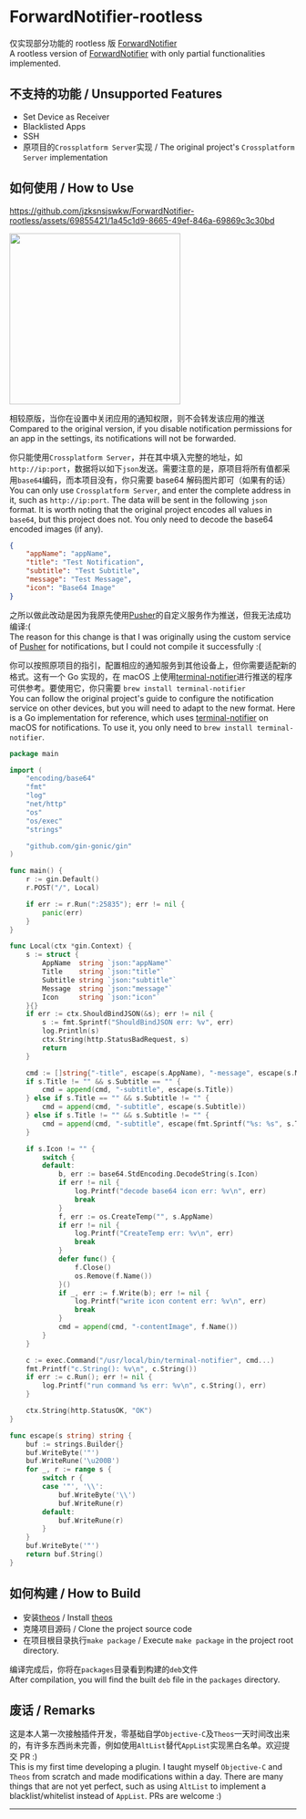 # ForwardNotifier-rootless

仅实现部分功能的 rootless 版 [ForwardNotifier](https://github.com/Greg0109/ForwardNotifier)  
A rootless version of [ForwardNotifier](https://github.com/Greg0109/ForwardNotifier) with only partial functionalities implemented.

## 不支持的功能 / Unsupported Features

-   Set Device as Receiver
-   Blacklisted Apps
-   SSH
-   原项目的`Crossplatform Server`实现 / The original project's `Crossplatform Server` implementation

## 如何使用 / How to Use

https://github.com/jzksnsjswkw/ForwardNotifier-rootless/assets/69855421/1a45c1d9-8665-49ef-846a-69869c3c30bd

<img src='https://github.com/jzksnsjswkw/ForwardNotifier-rootless/assets/69855421/a23188b7-b04d-414b-b429-5f95834395c9' width='300px'/>

相较原版，当你在设置中关闭应用的通知权限，则不会转发该应用的推送  
Compared to the original version, if you disable notification permissions for an app in the settings, its notifications will not be forwarded.

你只能使用`Crossplatform Server`，并在其中填入完整的地址，如`http://ip:port`，数据将以如下`json`发送。需要注意的是，原项目将所有值都采用`base64`编码，而本项目没有，你只需要 base64 解码图片即可（如果有的话）  
You can only use `Crossplatform Server`, and enter the complete address in it, such as `http://ip:port`. The data will be sent in the following `json` format. It is worth noting that the original project encodes all values in `base64`, but this project does not. You only need to decode the base64 encoded images (if any).

```json
{
	"appName": "appName",
	"title": "Test Notification",
	"subtitle": "Test Subtitle",
	"message": "Test Message",
	"icon": "Base64 Image"
}
```

之所以做此改动是因为我原先使用[Pusher](https://github.com/NoahSaso/Pusher)的自定义服务作为推送，但我无法成功编译:(  
The reason for this change is that I was originally using the custom service of [Pusher](https://github.com/NoahSaso/Pusher) for notifications, but I could not compile it successfully :(

你可以按照原项目的指引，配置相应的通知服务到其他设备上，但你需要适配新的格式。这有一个 Go 实现的，在 macOS 上使用[terminal-notifier](https://github.com/julienXX/terminal-notifier)进行推送的程序可供参考。要使用它，你只需要 `brew install terminal-notifier`  
You can follow the original project's guide to configure the notification service on other devices, but you will need to adapt to the new format. Here is a Go implementation for reference, which uses [terminal-notifier](https://github.com/julienXX/terminal-notifier) on macOS for notifications. To use it, you only need to `brew install terminal-notifier`.

```Go
package main

import (
	"encoding/base64"
	"fmt"
	"log"
	"net/http"
	"os"
	"os/exec"
	"strings"

	"github.com/gin-gonic/gin"
)

func main() {
	r := gin.Default()
	r.POST("/", Local)

	if err := r.Run(":25835"); err != nil {
		panic(err)
	}
}

func Local(ctx *gin.Context) {
	s := struct {
		AppName  string `json:"appName"`
		Title    string `json:"title"`
		Subtitle string `json:"subtitle"`
		Message  string `json:"message"`
		Icon     string `json:"icon"`
	}{}
	if err := ctx.ShouldBindJSON(&s); err != nil {
		s := fmt.Sprintf("ShouldBindJSON err: %v", err)
		log.Println(s)
		ctx.String(http.StatusBadRequest, s)
		return
	}

	cmd := []string{"-title", escape(s.AppName), "-message", escape(s.Message)}
	if s.Title != "" && s.Subtitle == "" {
		cmd = append(cmd, "-subtitle", escape(s.Title))
	} else if s.Title == "" && s.Subtitle != "" {
		cmd = append(cmd, "-subtitle", escape(s.Subtitle))
	} else if s.Title != "" && s.Subtitle != "" {
		cmd = append(cmd, "-subtitle", escape(fmt.Sprintf("%s: %s", s.Title, s.Subtitle)))
	}

	if s.Icon != "" {
		switch {
		default:
			b, err := base64.StdEncoding.DecodeString(s.Icon)
			if err != nil {
				log.Printf("decode base64 icon err: %v\n", err)
				break
			}
			f, err := os.CreateTemp("", s.AppName)
			if err != nil {
				log.Printf("CreateTemp err: %v\n", err)
				break
			}
			defer func() {
				f.Close()
				os.Remove(f.Name())
			}()
			if _, err := f.Write(b); err != nil {
				log.Printf("write icon content err: %v\n", err)
				break
			}
			cmd = append(cmd, "-contentImage", f.Name())
		}
	}

	c := exec.Command("/usr/local/bin/terminal-notifier", cmd...)
	fmt.Printf("c.String(): %v\n", c.String())
	if err := c.Run(); err != nil {
		log.Printf("run command %s err: %v\n", c.String(), err)
	}

	ctx.String(http.StatusOK, "OK")
}

func escape(s string) string {
	buf := strings.Builder{}
	buf.WriteByte('"')
	buf.WriteRune('\u200B')
	for _, r := range s {
		switch r {
		case '"', '\\':
			buf.WriteByte('\\')
			buf.WriteRune(r)
		default:
			buf.WriteRune(r)
		}
	}
	buf.WriteByte('"')
	return buf.String()
}

```

## 如何构建 / How to Build

-   安装[theos](https://theos.dev/docs/installation-macos) / Install [theos](https://theos.dev/docs/installation-macos)
-   克隆项目源码 / Clone the project source code
-   在项目根目录执行`make package` / Execute `make package` in the project root directory.

编译完成后，你将在`packages`目录看到构建的`deb`文件  
After compilation, you will find the built `deb` file in the `packages` directory.

## 废话 / Remarks

这是本人第一次接触插件开发，零基础自学`Objective-C`及`Theos`一天时间改出来的，有许多东西尚未完善，例如使用`AltList`替代`AppList`实现黑白名单。欢迎提交 PR :)  
This is my first time developing a plugin. I taught myself `Objective-C` and `Theos` from scratch and made modifications within a day. There are many things that are not yet perfect, such as using `AltList` to implement a blacklist/whitelist instead of `AppList`. PRs are welcome :)
****

